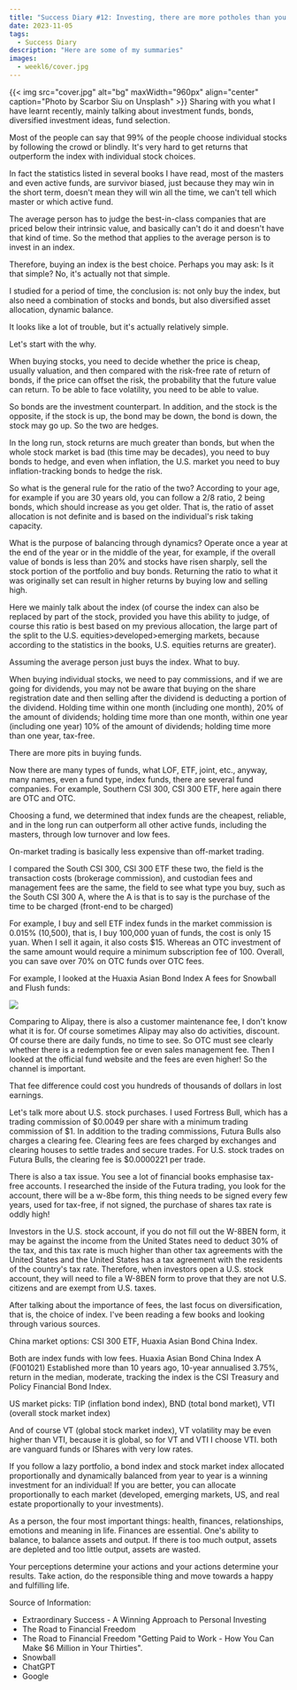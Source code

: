 ```yaml
---
title: "Success Diary #12: Investing, there are more potholes than you think"
date: 2023-11-05
tags:
  - Success Diary
description: "Here are some of my summaries"
images:
  - weekl6/cover.jpg
---
```


{{< img src="cover.jpg" alt="bg" maxWidth="960px" align="center" caption="Photo by Scarbor Siu on Unsplash" >}}
Sharing with you what I have learnt recently, mainly talking about investment funds, bonds, diversified investment ideas, fund selection.

Most of the people can say that 99% of the people choose individual stocks by following the crowd or blindly. It's very hard to get returns that outperform the index with individual stock choices.

In fact the statistics listed in several books I have read, most of the masters and even active funds, are survivor biased, just because they may win in the short term, doesn't mean they will win all the time, we can't tell which master or which active fund.

The average person has to judge the best-in-class companies that are priced below their intrinsic value, and basically can't do it and doesn't have that kind of time. So the method that applies to the average person is to invest in an index.

Therefore, buying an index is the best choice. Perhaps you may ask: Is it that simple? No, it's actually not that simple.

I studied for a period of time, the conclusion is: not only buy the index, but also need a combination of stocks and bonds, but also diversified asset allocation, dynamic balance.

It looks like a lot of trouble, but it's actually relatively simple.

Let's start with the why.

When buying stocks, you need to decide whether the price is cheap, usually valuation, and then compared with the risk-free rate of return of bonds, if the price can offset the risk, the probability that the future value can return. To be able to face volatility, you need to be able to value.

So bonds are the investment counterpart. In addition, and the stock is the opposite, if the stock is up, the bond may be down, the bond is down, the stock may go up. So the two are hedges.

In the long run, stock returns are much greater than bonds, but when the whole stock market is bad (this time may be decades), you need to buy bonds to hedge, and even when inflation, the U.S. market you need to buy inflation-tracking bonds to hedge the risk.

So what is the general rule for the ratio of the two? According to your age, for example if you are 30 years old, you can follow a 2/8 ratio, 2 being bonds, which should increase as you get older. That is, the ratio of asset allocation is not definite and is based on the individual's risk taking capacity.

What is the purpose of balancing through dynamics? Operate once a year at the end of the year or in the middle of the year, for example, if the overall value of bonds is less than 20% and stocks have risen sharply, sell the stock portion of the portfolio and buy bonds. Returning the ratio to what it was originally set can result in higher returns by buying low and selling high.

Here we mainly talk about the index (of course the index can also be replaced by part of the stock, provided you have this ability to judge, of course this ratio is best based on my previous allocation, the large part of the split to the U.S. equities>developed>emerging markets, because according to the statistics in the books, U.S. equities returns are greater).

Assuming the average person just buys the index. What to buy.

When buying individual stocks, we need to pay commissions, and if we are going for dividends, you may not be aware that buying on the share registration date and then selling after the dividend is deducting a portion of the dividend. Holding time within one month (including one month), 20% of the amount of dividends; holding time more than one month, within one year (including one year) 10% of the amount of dividends; holding time more than one year, tax-free.

There are more pits in buying funds.

Now there are many types of funds, what LOF, ETF, joint, etc., anyway, many names, even a fund type, index funds, there are several fund companies. For example, Southern CSI 300, CSI 300 ETF, here again there are OTC and OTC.

Choosing a fund, we determined that index funds are the cheapest, reliable, and in the long run can outperform all other active funds, including the masters, through low turnover and low fees.

On-market trading is basically less expensive than off-market trading.

I compared the South CSI 300, CSI 300 ETF these two, the field is the transaction costs (brokerage commission), and custodian fees and management fees are the same, the field to see what type you buy, such as the South CSI 300 A, where the A is that is to say is the purchase of the time to be charged (front-end to be charged)

For example, I buy and sell ETF index funds in the market commission is 0.015% (10,500), that is, I buy 100,000 yuan of funds, the cost is only 15 yuan. When I sell it again, it also costs $15. Whereas an OTC investment of the same amount would require a minimum subscription fee of 100. Overall, you can save over 70% on OTC funds over OTC fees.

For example, I looked at the Huaxia Asian Bond Index A fees for Snowball and Flush funds:

![](ddd.png)

Comparing to Alipay, there is also a customer maintenance fee, I don't know what it is for. Of course sometimes Alipay may also do activities, discount. Of course there are daily funds, no time to see. So OTC must see clearly whether there is a redemption fee or even sales management fee. Then I looked at the official fund website and the fees are even higher! So the channel is important.

That fee difference could cost you hundreds of thousands of dollars in lost earnings.

Let's talk more about U.S. stock purchases. I used Fortress Bull, which has a trading commission of $0.0049 per share with a minimum trading commission of $1. In addition to the trading commissions, Futura Bulls also charges a clearing fee. Clearing fees are fees charged by exchanges and clearing houses to settle trades and secure trades. For U.S. stock trades on Futura Bulls, the clearing fee is $0.0000221 per trade.

There is also a tax issue. You see a lot of financial books emphasise tax-free accounts. I researched the inside of the Futura trading, you look for the account, there will be a w-8be form, this thing needs to be signed every few years, used for tax-free, if not signed, the purchase of shares tax rate is oddly high!

Investors in the U.S. stock account, if you do not fill out the W-8BEN form, it may be against the income from the United States need to deduct 30% of the tax, and this tax rate is much higher than other tax agreements with the United States and the United States has a tax agreement with the residents of the country's tax rate. Therefore, when investors open a U.S. stock account, they will need to file a W-8BEN form to prove that they are not U.S. citizens and are exempt from U.S. taxes.

After talking about the importance of fees, the last focus on diversification, that is, the choice of index. I've been reading a few books and looking through various sources.

China market options: CSI 300 ETF, Huaxia Asian Bond China Index.

Both are index funds with low fees. Huaxia Asian Bond China Index A (F001021) Established more than 10 years ago, 10-year annualised 3.75%, return in the median, moderate, tracking the index is the CSI Treasury and Policy Financial Bond Index.

US market picks: TIP (inflation bond index), BND (total bond market), VTI (overall stock market index)

And of course VT (global stock market index), VT volatility may be even higher than VTI, because it is global, so for VT and VTI I choose VTI. both are vanguard funds or IShares with very low rates.

If you follow a lazy portfolio, a bond index and stock market index allocated proportionally and dynamically balanced from year to year is a winning investment for an individual! If you are better, you can allocate proportionally to each market (developed, emerging markets, US, and real estate proportionally to your investments).

As a person, the four most important things: health, finances, relationships, emotions and meaning in life. Finances are essential. One's ability to balance, to balance assets and output. If there is too much output, assets are depleted and too little output, assets are wasted.

Your perceptions determine your actions and your actions determine your results. Take action, do the responsible thing and move towards a happy and fulfilling life.

Source of Information:

- Extraordinary Success - A Winning Approach to Personal Investing  
- The Road to Financial Freedom  
- The Road to Financial Freedom "Getting Paid to Work - How You Can Make $6 Million in Your Thirties".  
- Snowball
- ChatGPT
- Google
